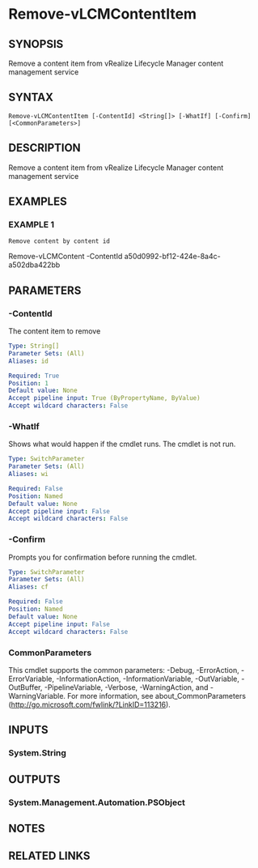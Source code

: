 # Remove-vLCMContentItem

## SYNOPSIS
Remove a content item from vRealize Lifecycle Manager content management service

## SYNTAX

```
Remove-vLCMContentItem [-ContentId] <String[]> [-WhatIf] [-Confirm] [<CommonParameters>]
```

## DESCRIPTION
Remove a content item from vRealize Lifecycle Manager content management service

## EXAMPLES

### EXAMPLE 1
```
Remove content by content id
```

Remove-vLCMContent -ContentId a50d0992-bf12-424e-8a4c-a502dba422bb

## PARAMETERS

### -ContentId
The content item to remove

```yaml
Type: String[]
Parameter Sets: (All)
Aliases: id

Required: True
Position: 1
Default value: None
Accept pipeline input: True (ByPropertyName, ByValue)
Accept wildcard characters: False
```

### -WhatIf
Shows what would happen if the cmdlet runs.
The cmdlet is not run.

```yaml
Type: SwitchParameter
Parameter Sets: (All)
Aliases: wi

Required: False
Position: Named
Default value: None
Accept pipeline input: False
Accept wildcard characters: False
```

### -Confirm
Prompts you for confirmation before running the cmdlet.

```yaml
Type: SwitchParameter
Parameter Sets: (All)
Aliases: cf

Required: False
Position: Named
Default value: None
Accept pipeline input: False
Accept wildcard characters: False
```

### CommonParameters
This cmdlet supports the common parameters: -Debug, -ErrorAction, -ErrorVariable, -InformationAction, -InformationVariable, -OutVariable, -OutBuffer, -PipelineVariable, -Verbose, -WarningAction, and -WarningVariable.
For more information, see about_CommonParameters (http://go.microsoft.com/fwlink/?LinkID=113216).

## INPUTS

### System.String
## OUTPUTS

### System.Management.Automation.PSObject
## NOTES

## RELATED LINKS
